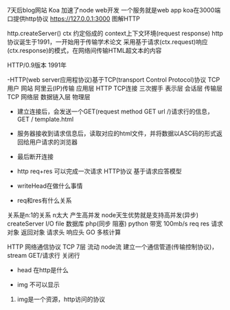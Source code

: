 7天后blog网站
Koa 加速了node web开发 一个服务就是web app
koa在3000端口提供http协议
https://127.0.0.1:3000  图解HTTP

http.createServer()
ctx 约定俗成的 context上下文环境(request response)
http协议诞生于1991，一开始用于传输学术论文
采用基于请求(ctx.request)响应(ctx.response)的模式，在网络间传输HTML超文本的内容

HTTP/0.9版本 1991年

-HTTP(web server应用程协议)基于TCP(transport Control Protocol)协议 
TCP用户 网站 阿里云(IP)传输
应用层 HTTP
TCP连接 三次握手
表示层
会话层
传输层 TCP
网络层
数据链入层
物理层

- 建立连接后，会发送一个GET(request method GET url /)请求行的信息，
GET /  template.html

- 服务器接收到请求信息后，读取对应的html文件，并将数据以ASC码的形式返回给用户请求的浏览器
- 最后断开连接


- http req+res 可以完成一次请求
HTTP协议 基于请求应答模型
- writeHead在做什么事情
- req和res有什么关系

关系是n:1的关系
n太大 产生高并发 node天生优势就是支持高并发(异步)
createServer  I/O file 数据库
php(同步 阻塞) python
带宽 100mb/s
req  res 请求对象  返回对象
请求头       响应头
GO 多核计算

HTTP 网络通信协议  TCP  7层
流动  node流
建立一个通信管道(传输控制协议)，stream
GET/请求行
关闭行

- head 在http是什么

- img 不可以显示
1. img是一个资源，http访问的协议